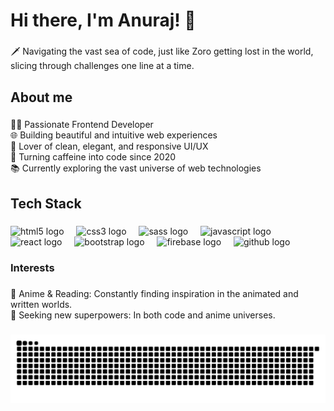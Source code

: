 <h1 align="left">Hi there, I'm Anuraj! 👋</h1>

###

<p align="left">🗡️ Navigating the vast sea of code, just like Zoro getting lost in the world, slicing through challenges one line at a time.</p>

###

<h2 align="left">About me</h2>

###

<p align="left">👨‍💻 Passionate Frontend Developer<br>🌐 Building beautiful and intuitive web experiences<br>🎨 Lover of clean, elegant, and responsive UI/UX<br>🌟 Turning caffeine into code since 2020<br>📚 Currently exploring the vast universe of web technologies</p>

###

<h2 align="left">Tech Stack</h2>

###

<div align="left">
  <img src="https://cdn.jsdelivr.net/gh/devicons/devicon/icons/html5/html5-original.svg" height="40" alt="html5 logo"  />
  <img width="12" />
  <img src="https://cdn.jsdelivr.net/gh/devicons/devicon/icons/css3/css3-original.svg" height="40" alt="css3 logo"  />
  <img width="12" />
  <img src="https://cdn.jsdelivr.net/gh/devicons/devicon/icons/sass/sass-original.svg" height="40" alt="sass logo"  />
  <img width="12" />
  <img src="https://cdn.jsdelivr.net/gh/devicons/devicon/icons/javascript/javascript-original.svg" height="40" alt="javascript logo"  />
  <img width="12" />
  <img src="https://cdn.jsdelivr.net/gh/devicons/devicon/icons/react/react-original.svg" height="40" alt="react logo"  />
  <img width="12" />
  <img src="https://cdn.jsdelivr.net/gh/devicons/devicon/icons/bootstrap/bootstrap-original.svg" height="40" alt="bootstrap logo"  />
  <img width="12" />
  <img src="https://cdn.jsdelivr.net/gh/devicons/devicon/icons/firebase/firebase-plain.svg" height="40" alt="firebase logo"  />
  <img width="12" />
  <img src="https://cdn.jsdelivr.net/gh/devicons/devicon/icons/github/github-original.svg" height="40" alt="github logo"  />
</div>

###

<h3 align="left">Interests</h3>

###

<p align="left">🎌 Anime & Reading: Constantly finding inspiration in the animated and written worlds.  <br>💪 Seeking new superpowers: In both code and anime universes.</p>

###

<img src="https://raw.githubusercontent.com/Anuraj-TR/Anuraj-TR/output/snake.svg" alt="Snake animation" />

###
